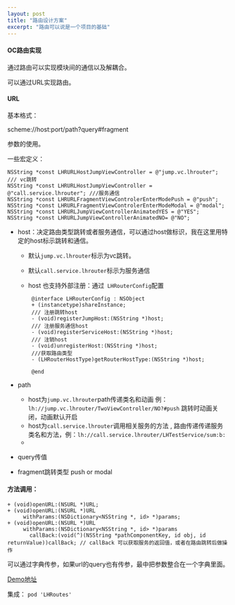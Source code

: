 ```yaml
---
layout: post
title: "路由设计方案"
excerpt: "路由可以说是一个项目的基础"
---
```

#### OC路由实现

通过路由可以实现模块间的通信以及解耦合。

可以通过URL实现路由。

#### URL

基本格式：

scheme://host:port/path?query#fragment

参数的使用。

一些宏定义：

```
NSString *const LHRURLHostJumpViewController = @"jump.vc.lhrouter"; /// vc跳转
NSString *const LHRURLHostJumpViewController = @"call.service.lhrouter"; ///服务通信
NSString *const LHRURLFragmentViewControlerEnterModePush = @"push";
NSString *const LHRURLFragmentViewControlerEnterModeModal = @"modal";
NSString *const LHRURLJumpViewControllerAnimatedYES = @"YES";
NSString *const LHRURLJumpViewControllerAnimatedNO= @"NO";
```

+ host：决定路由类型跳转或者服务通信，可以通过host做标识，我在这里用特定的host标示跳转和通信。
  + 默认```jump.vc.lhrouter```标示为vc跳转。
  
  + 默认```call.service.lhrouter```标示为服务通信
  
  + host 也支持外部注册：通过``` LHRouterConfig```配置
  
     ```@interface LHRouterConfig : NSObject
      @interface LHRouterConfig : NSObject
      + (instancetype)shareInstance;
      /// 注册跳转host
      - (void)registerJumpHost:(NSString *)host;
      /// 注册服务通信host
      - (void)registerServiceHost:(NSString *)host;
      /// 注销host
      - (void)unregisterHost:(NSString *)host;
      ///获取路由类型
      - (LHRouterHostType)getRouterHostType:(NSString *)host;
      
      @end
     ```
  
+ path 
  + host为```jump.vc.lhrouter```path传递类名和动画 例：```lh://jump.vc.lhrouter/TwoViewController/NO?#push``` 跳转时动画关闭，动画默认开启
  + host为```call.service.lhrouter```调用相关服务的方法 , 路由传递传递服务类名和方法，例：```lh://call.service.lhrouter/LHTestService/sum:b:```
  + 
+ query传值
+ fragment跳转类型 push or modal

#### 方法调用：

```
+ (void)openURL:(NSURL *)URL;
+ (void)openURL:(NSURL *)URL
     withParams:(NSDictionary<NSString *, id> *)params;
+ (void)openURL:(NSURL *)URL
     withParams:(NSDictionary<NSString *, id> *)params
       callBack:(void(^)(NSString *pathComponentKey, id obj, id returnValue))callBack; // callBack 可以获取服务的返回值，或者在路由跳转后做操作
```

可以通过字典传参，如果url的query也有传参，最中把参数整合在一个字典里面。

[Demo地址](https://github.com/lihui1314/LHRoutes)

集成：  ```pod 'LHRoutes'```

